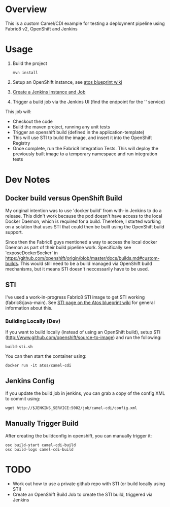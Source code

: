 # Overview

This is a custom Camel/CDI example for testing a deployment pipeline using Fabric8 v2, OpenShift and Jenkins

# Usage

1. Build the project

      `mvn install`

2. Setup an OpenShift instance, see [atos blueprint wiki](https://github.com/atosorigin/blueprint-openshift/GettingStarted.md)
3. [Create a Jenkins Instance and Job](camel-cdi-ci/README.md)
4. Trigger a build job via the Jenkins UI (find the endpoint for the '' service)

This job will:

* Checkout the code
* Build the maven project, running any unit tests
* Trigger an openshift build (defined in the application-template)
 * This will use STI to build the image, and insert it into the OpenShift Registry
* Once complete, run the Fabric8 Integration Tests. This will deploy the previously built image to a temporary namespace and run integration tests

# Dev Notes

## Docker build versus OpenShift Build

My original intention was to use 'docker build' from with-in Jenkins to do a release. This didn't work because the pod doesn't have access to the local Docker Daemon, which is required for a build. Therefore, I started working on a solution that uses STI that could then be built using the OpenShift build support.

Since then the Fabric8 guys mentioned a way to access the local docker Daemon as part of their build pipeline work. Specifically see 'exposeDockerSocker' in https://github.com/openshift/origin/blob/master/docs/builds.md#custom-builds. This would still need to be a build managed via OpenShift build mechanisms, but it means STI doesn't neccessarily have to be used.

## STI

I've used a work-in-progress Fabric8 STI image to get STI working (fabric8/java-main). See [STI page on the Atos blueprint wiki](https://github.com/atosorigin/blueprint-openshift/STI.md) for general information about this.

### Building Locally (Dev)

If you want to build locally (instead of using an OpenShift build), setup STI (http://www.github.com/openshift/source-to-image) and run the following:

    build-sti.sh

You can then start the container using:

    docker run -it atos/camel-cdi

## Jenkins Config

If you update the build job in jenkins, you can grab a copy of the config XML to commit using:

    wget http://$JENKINS_SERVICE:5002/job/camel-cdi/config.xml

## Manually Trigger Build

After creating the buildconfig in openshift, you can manually trigger it:

    osc build-start camel-cdi-build
    osc build-logs camel-cdi-build

# TODO

* Work out how to use a private github repo with STI (or build locally using STI)
* Create an OpenShift Build Job to create the STI build, triggered via Jenkins
